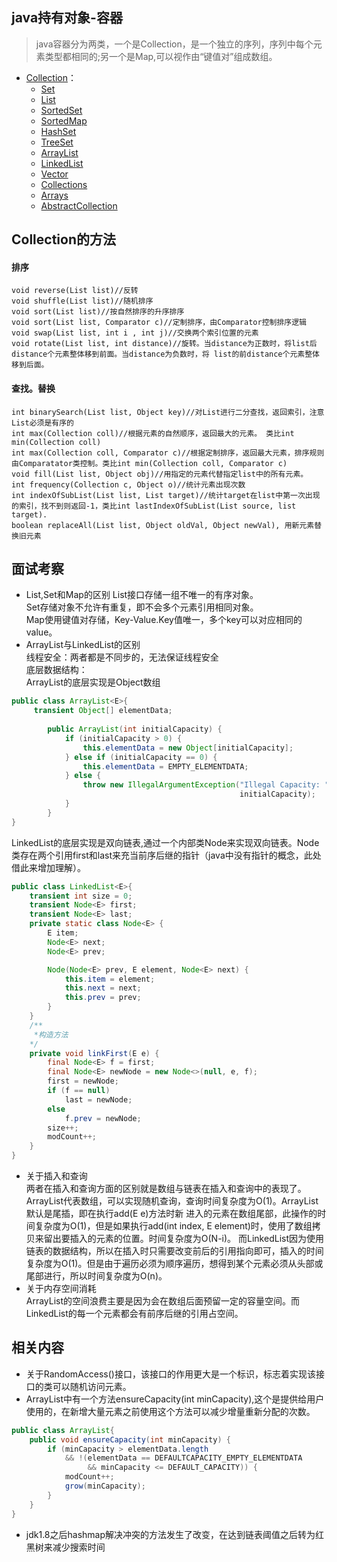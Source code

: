 ## java持有对象-容器
> java容器分为两类，一个是Collection，是一个独立的序列，序列中每个元素类型都相同的;另一个是Map,可以视作由“键值对”组成数组。

- [Collection](#Collection)：
    - [Set](#Set)
    - [List](#List)
    - [SortedSet](#SortedSet)
    - [SortedMap](#SortedMap)
    - [HashSet](#HashSet)
    - [TreeSet](#TreeSet)
    - [ArrayList](#TreeSet)
    - [LinkedList](#LinkedList)
    - [Vector](#Vector)
    - [Collections](#Collections)
    - [Arrays](#Arrays)
    - [AbstractCollection](#AbstractCollection)

## Collection的方法
#### 排序
    void reverse(List list)//反转  
    void shuffle(List list)//随机排序  
    void sort(List list)//按自然排序的升序排序   
    void sort(List list, Comparator c)//定制排序，由Comparator控制排序逻辑  
    void swap(List list, int i , int j)//交换两个索引位置的元素  
    void rotate(List list, int distance)//旋转。当distance为正数时，将list后distance个元素整体移到前面。当distance为负数时，将 list的前distance个元素整体移到后面。    
#### 查找。替换  
    int binarySearch(List list, Object key)//对List进行二分查找，返回索引，注意List必须是有序的    
    int max(Collection coll)//根据元素的自然顺序，返回最大的元素。 类比int min(Collection coll)  
    int max(Collection coll, Comparator c)//根据定制排序，返回最大元素，排序规则由Comparatator类控制。类比int min(Collection coll, Comparator c)  
    void fill(List list, Object obj)//用指定的元素代替指定list中的所有元素。  
    int frequency(Collection c, Object o)//统计元素出现次数  
    int indexOfSubList(List list, List target)//统计target在list中第一次出现的索引，找不到则返回-1，类比int lastIndexOfSubList(List source, list target).  
    boolean replaceAll(List list, Object oldVal, Object newVal), 用新元素替换旧元素  
    


## 面试考察
- List,Set和Map的区别
    List接口存储一组不唯一的有序对象。    
    Set存储对象不允许有重复，即不会多个元素引用相同对象。  
    Map使用键值对存储，Key-Value.Key值唯一，多个key可以对应相同的value。
- ArrayList与LinkedList的区别  
    线程安全：两者都是不同步的，无法保证线程安全  
    底层数据结构：  
    ArrayList的底层实现是Object数组
```java
public class ArrayList<E>{
     transient Object[] elementData;
     
        public ArrayList(int initialCapacity) {
            if (initialCapacity > 0) {
                this.elementData = new Object[initialCapacity];
            } else if (initialCapacity == 0) {
                this.elementData = EMPTY_ELEMENTDATA;
            } else {
                throw new IllegalArgumentException("Illegal Capacity: "+
                                                   initialCapacity);
            }
        }
}
```
   LinkedList的底层实现是双向链表,通过一个内部类Node来实现双向链表。Node类存在两个引用first和last来充当前序后继的指针（java中没有指针的概念，此处借此来增加理解）。
```java
public class LinkedList<E>{
    transient int size = 0;
    transient Node<E> first;    
    transient Node<E> last;
    private static class Node<E> {
        E item;
        Node<E> next;
        Node<E> prev;

        Node(Node<E> prev, E element, Node<E> next) {
            this.item = element;
            this.next = next;
            this.prev = prev;
        }
    }
    /**
     *构造方法
    */
    private void linkFirst(E e) {
        final Node<E> f = first;
        final Node<E> newNode = new Node<>(null, e, f);
        first = newNode;
        if (f == null)
            last = newNode;
        else
            f.prev = newNode;
        size++;
        modCount++;
    }
}
```
- 关于插入和查询  
    两者在插入和查询方面的区别就是数组与链表在插入和查询中的表现了。ArrayList代表数组，可以实现随机查询，查询时间复杂度为O(1)。ArrayList默认是尾插，即在执行add(E e)方法时新
    进入的元素在数组尾部，此操作的时间复杂度为O(1)，但是如果执行add(int index, E element)时，使用了数组拷贝来留出要插入的元素的位置。时间复杂度为O(N-i)。
    而LinkedList因为使用链表的数据结构，所以在插入时只需要改变前后的引用指向即可，插入的时间复杂度为O(1)。但是由于遍历必须为顺序遍历，想得到某个元素必须从头部或尾部进行，所以时间复杂度为O(n)。
- 关于内存空间消耗  
    ArrayList的空间浪费主要是因为会在数组后面预留一定的容量空间。而LinkedList的每一个元素都会有前序后继的引用占空间。
    
## 相关内容
- 关于RandomAccess()接口，该接口的作用更大是一个标识，标志着实现该接口的类可以随机访问元素。
- ArrayList中有一个方法ensureCapacity(int minCapacity),这个是提供给用户使用的，在新增大量元素之前使用这个方法可以减少增量重新分配的次数。
```java
public class ArrayList{
    public void ensureCapacity(int minCapacity) {
        if (minCapacity > elementData.length
            && !(elementData == DEFAULTCAPACITY_EMPTY_ELEMENTDATA
                 && minCapacity <= DEFAULT_CAPACITY)) {
            modCount++;
            grow(minCapacity);
        }
    }
}
```
- jdk1.8之后hashmap解决冲突的方法发生了改变，在达到链表阈值之后转为红黑树来减少搜索时间